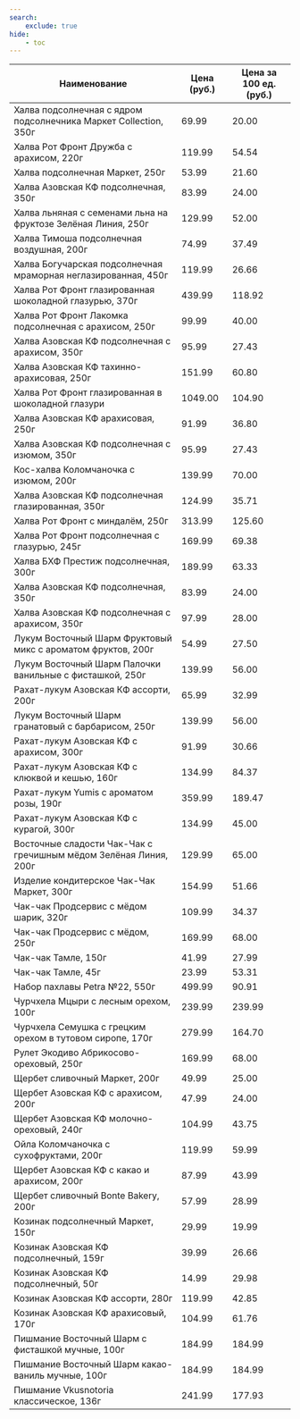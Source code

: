 ```yaml
---
search:
    exclude: true
hide:
    - toc
---
```


| Наименование | Цена (руб.) | Цена за 100 ед. (руб.) |
| -- | -- | -- |
| Халва подсолнечная с ядром подсолнечника Маркет Collection, 350г | 69.99 | 20.00 |
| Халва Рот Фронт Дружба с арахисом, 220г | 119.99 | 54.54 |
| Халва подсолнечная Маркет, 250г | 53.99 | 21.60 |
| Халва Азовская КФ подсолнечная, 350г | 83.99 | 24.00 |
| Халва льняная с семенами льна на фруктозе Зелёная Линия, 250г | 129.99 | 52.00 |
| Халва Тимоша подсолнечная воздушная, 200г | 74.99 | 37.49 |
| Халва Богучарская подсолнечная мраморная неглазированная, 450г | 119.99 | 26.66 |
| Халва Рот Фронт глазированная шоколадной глазурью, 370г | 439.99 | 118.92 |
| Халва Рот Фронт Лакомка подсолнечная с арахисом, 250г | 99.99 | 40.00 |
| Халва Азовская КФ подсолнечная с арахисом, 350г | 95.99 | 27.43 |
| Халва Азовская КФ тахинно-арахисовая, 250г | 151.99 | 60.80 |
| Халва Рот Фронт глазированная в шоколадной глазури | 1049.00 | 104.90 |
| Халва Азовская КФ арахисовая, 250г | 91.99 | 36.80 |
| Халва Азовская КФ подсолнечная с изюмом, 350г | 95.99 | 27.43 |
| Кос-халва Коломчаночка с изюмом, 200г | 139.99 | 70.00 |
| Халва Азовская КФ подсолнечная глазированная, 350г | 124.99 | 35.71 |
| Халва Рот Фронт с миндалём, 250г | 313.99 | 125.60 |
| Халва Рот Фронт подсолнечная с глазурью, 245г | 169.99 | 69.38 |
| Халва БХФ Престиж подсолнечная, 300г | 189.99 | 63.33 |
| Халва Азовская КФ подсолнечная, 350г | 83.99 | 24.00 |
| Халва Азовская КФ подсолнечная с арахисом, 350г | 97.99 | 28.00 |
| Лукум Восточный Шарм Фруктовый микс с ароматом фруктов, 200г | 54.99 | 27.50 |
| Лукум Восточный Шарм Палочки ванильные с фисташкой, 250г | 139.99 | 56.00 |
| Рахат-лукум Азовская КФ ассорти, 200г | 65.99 | 32.99 |
| Лукум Восточный Шарм гранатовый с барбарисом, 250г | 139.99 | 56.00 |
| Рахат-лукум Азовская КФ с арахисом, 300г | 91.99 | 30.66 |
| Рахат-лукум Азовская КФ с клюквой и кешью, 160г | 134.99 | 84.37 |
| Рахат-лукум Yumis с ароматом розы, 190г | 359.99 | 189.47 |
| Рахат-лукум Азовская КФ с курагой, 300г | 134.99 | 45.00 |
| Восточные сладости Чак-Чак с гречишным мёдом Зелёная Линия, 200г | 129.99 | 65.00 |
| Изделие кондитерское Чак-Чак Маркет, 300г | 154.99 | 51.66 |
| Чак-чак Продсервис с мёдом шарик, 320г | 109.99 | 34.37 |
| Чак-чак Продсервис с мёдом, 250г | 169.99 | 68.00 |
| Чак-чак Тамле, 150г | 41.99 | 27.99 |
| Чак-чак Тамле, 45г | 23.99 | 53.31 |
| Набор пахлавы Petra №22, 550г | 499.99 | 90.91 |
| Чурчхела Мцыри с лесным орехом, 100г | 239.99 | 239.99 |
| Чурчхела Семушка с грецким орехом в тутовом сиропе, 170г | 279.99 | 164.70 |
| Рулет Экодиво Абрикосово-ореховый, 250г | 169.99 | 68.00 |
| Щербет сливочный Маркет, 200г | 49.99 | 25.00 |
| Щербет Азовская КФ с арахисом, 200г | 47.99 | 24.00 |
| Щербет Азовская КФ молочно-ореховый, 240г | 104.99 | 43.75 |
| Ойла Коломчаночка с сухофруктами, 200г | 119.99 | 59.99 |
| Щербет Азовская КФ с какао и арахисом, 200г | 87.99 | 43.99 |
| Щербет сливочный Bonte Bakery, 200г | 57.99 | 28.99 |
| Козинак подсолнечный Маркет, 150г | 29.99 | 19.99 |
| Козинак Азовская КФ подсолнечный, 159г | 39.99 | 26.66 |
| Козинак Азовская КФ подсолнечный, 50г | 14.99 | 29.98 |
| Козинак Азовская КФ ассорти, 280г | 119.99 | 42.85 |
| Козинак Азовская КФ арахисовый, 170г | 104.99 | 61.76 |
| Пишмание Восточный Шарм с фисташкой мучные, 100г | 184.99 | 184.99 |
| Пишмание Восточный Шарм какао-ваниль мучные, 100г | 184.99 | 184.99 |
| Пишмание Vkusnotoria классическое, 136г | 241.99 | 177.93 |
